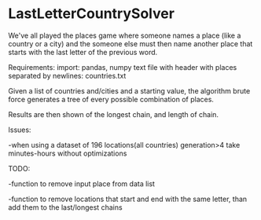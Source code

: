 # LastLetterCountrySolver
We've all played the places game where someone names a place (like a country or a city) and the someone else must then name another place that starts with the last letter of the previous word.

Requirements:
import: pandas, numpy
text file with header with places separated by newlines: countries.txt


Given a list of countries and/cities and a starting value, the algorithm brute force generates a tree of every possible combination of places.

Results are then shown of the longest chain, and length of chain. 


Issues:

-when using a dataset of 196 locations(all countries) generation>4 take minutes-hours without optimizations


TODO:

-function to remove input place from data list 

-function to remove locations that start and end with the same letter, than add them to the last/longest chains
